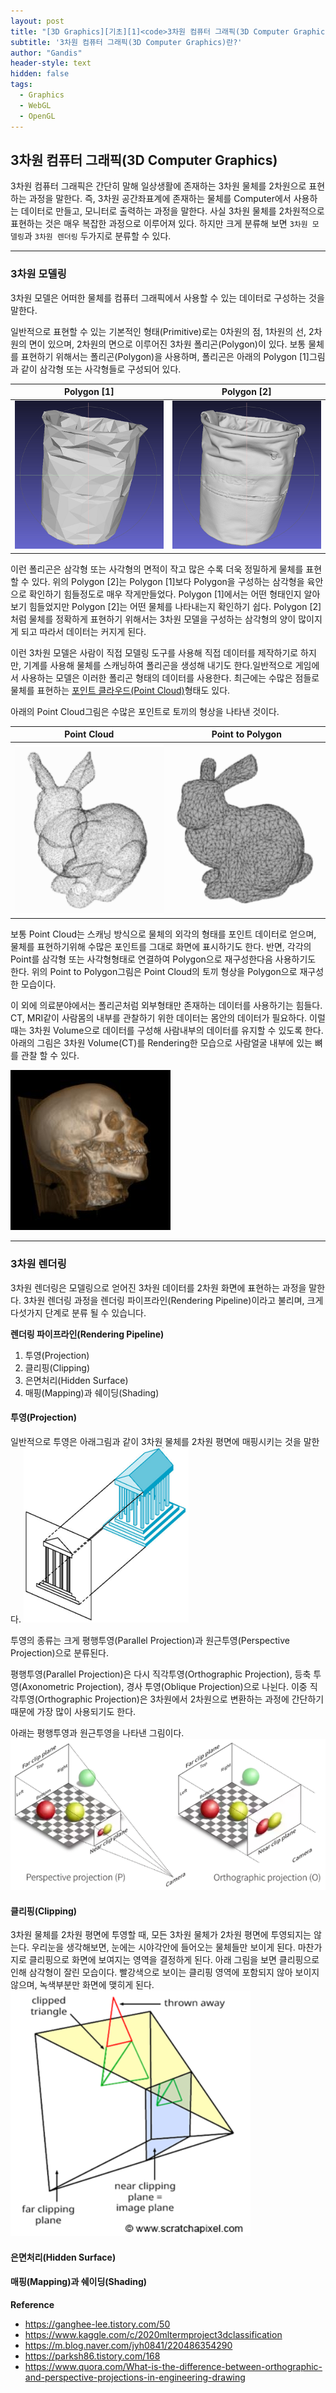 ```yaml
---
layout: post
title: "[3D Graphics][기초][1]<code>3차원 컴퓨터 그래픽(3D Computer Graphics)란?</code>"
subtitle: '3차원 컴퓨터 그래픽(3D Computer Graphics)란?'
author: "Gandis"
header-style: text
hidden: false
tags:
  - Graphics
  - WebGL
  - OpenGL
---
```

## **3차원 컴퓨터 그래픽(3D Computer Graphics)**

3차원 컴퓨터 그래픽은 간단히 말해 일상생활에 존재하는 3차원 물체를 2차원으로 표현하는 과정을 말한다. 즉, 3차원 공간좌표계에 존재하는 물체를 Computer에서 사용하는 데이터로 만들고, 모니터로 출력하는 과정을 말한다. 사실 3차원 물체를 2차원적으로 표현하는 것은 매우 복잡한 과정으로 이루어져 있다. 하지만 크게 분류해 보면 `3차원 모델링`과 `3차원 렌더링` 두가지로 분류할 수 있다.

---
### **3차원 모델링**
3차원 모델은 어떠한 물체를 컴퓨터 그래픽에서 사용할 수 있는 데이터로 구성하는 것을 말한다.

일반적으로 표현할 수 있는 기본적인 형태(Primitive)로는 0차원의 점, 1차원의 선, 2차원의 면이 있으며, 2차원의 면으로 이루어진 3차원 폴리곤(Polygon)이 있다. 보통 물체를 표현하기 위해서는 폴리곤(Polygon)을 사용하며, 폴리곤은 아래의 Polygon [1]그림과 같이 삼각형 또는 사각형들로 구성되어 있다.

 | Polygon [1] | Polygon [2] |
 |:---:|:---:|
 |![](/../../img/graphics/polygon-1.png) | ![](/../../img/graphics/polygon-2.png) |

이런 폴리곤은 삼각형 또는 사각형의 면적이 작고 많은 수록 더욱 정밀하게 물체를 표현할 수 있다. 위의 Polygon [2]는 Polygon [1]보다 Polygon을 구성하는 삼각형을 육안으로 확인하기 힘들정도로 매우 작게만들었다. Polygon [1]에서는 어떤 형태인지 알아보기 힘들었지만 Polygon [2]는 어떤 물체를 나타내는지 확인하기 쉽다. Polygon [2]처럼 물체를 정확하게 표현하기 위해서는 3차원 모델을 구성하는 삼각형의 양이 많이지게 되고 따라서 데이터는 커지게 된다. 

이런 3차원 모델은 사람이 직접 모델링 도구를 사용해 직접 데이터를 제작하기로 하지만, 기계를 사용해 물체를 스캐닝하여 폴리곤을 생성해 내기도 한다.일반적으로 게임에서 사용하는 모델은 이러한 폴리곤 형태의 데이터를 사용한다. 최근에는 수많은 점들로 물체를 표현하는 [포인트 클라우드(Point Cloud)](https://ko.wikipedia.org/wiki/%EC%A0%90%EA%B5%AC%EB%A6%84)형태도 있다.

아래의 Point Cloud그림은 수많은 포인트로 토끼의 형상을 나타낸 것이다.


 | Point Cloud | Point to Polygon |
 |:---:|:---:|
 |![](/../../img/graphics/pointcloud-1.png) | ![](/../../img/graphics/pointcloud-2.png) |

보통 Point Cloud는 스캐닝 방식으로 물체의 외각의 형태를 포인트 데이터로 얻으며, 물체를 표현하기위해 수많은 포인트를 그대로 화면에 표시하기도 한다. 반면, 각각의 Point를 삼각형 또는 사각형형태로 연결하여 Polygon으로 재구성한다음 사용하기도 한다. 위의 Point to Polygon그림은 Point Cloud의 토끼 형상을 Polygon으로 재구성한 모습이다.

이 외에 의료분야에서는 폴리곤처럼 외부형태만 존재하는 데이터를 사용하기는 힘들다. CT, MRI같이 사람몸의 내부를 관찰하기 위한 데이터는 몸안의 데이터가 필요하다. 이럴 때는 3차원 Volume으로 데이터를 구성해 사람내부의 데이터를 유지할 수 있도록 한다. 아래의 그림은 3차원 Volume(CT)를 Rendering한 모습으로 사람얼굴 내부에 있는 뼈를 관찰 할 수 있다.

![](/../../img/graphics/volume.jpg)

---
### **3차원 렌더링**
3차원 렌더링은 모델링으로 얻어진 3차원 데이터를 2차원 화면에 표현하는 과정을 말한다. 3차원 렌더링 과정을 렌더링 파이프라인(Rendering Pipeline)이라고 불리며, 크게 다섯가지 단계로 분류 될 수 있습니다.

**렌더링 파이프라인(Rendering Pipeline)**
1. 투영(Projection)
2. 클리핑(Clipping)
3. 은면처리(Hidden Surface)
4. 매핑(Mapping)과 쉐이딩(Shading)

#### **투영(Projection)**
일반적으로 투영은 아래그림과 같이 3차원 물체를 2차원 평면에 매핑시키는 것을 말한다.
![](/../../img/graphics/projection-1.png)

투영의 종류는 크게 평행투영(Parallel Projection)과 원근투영(Perspective Projection)으로 분류된다. 

평행투영(Parallel Projection)은 다시 직각투영(Orthographic Projection), 등축 투영(Axonometric Projection), 경사 투영(Oblique Projection)으로 나뉜다. 이중 직각투영(Orthographic Projection)은 3차원에서 2차원으로 변환하는 과정에 간단하기 때문에 가장 많이 사용되기도 한다.

아래는 평행투영과 원근투영을 나타낸 그림이다.
![](/../../img/graphics/projection-2.png)
#### **클리핑(Clipping)**
3차원 물체를 2차원 평면에 투영할 때, 모든 3차원 물체가 2차원 평면에 투영되지는 않는다. 우리눈을 생각해보면, 눈에는 시야각안에 들어오는 물체들만 보이게 된다. 마찬가지로 클리핑으로 화면에 보여지는 영역을 결정하게 된다. 아래 그림을 보면 클리핑으로 인해 삼각형이 잘린 모습이다. 빨강색으로 보이는 클리핑 영역에 포함되지 않아 보이지 않으며, 녹색부분만 화면에 맺히게 된다.
![](/../../img/graphics/clipping.png)

#### **은면처리(Hidden Surface)**
#### **매핑(Mapping)과 쉐이딩(Shading)**


**Reference**
- https://ganghee-lee.tistory.com/50
- https://www.kaggle.com/c/2020mltermproject3dclassification
- https://m.blog.naver.com/jyh0841/220486354290
- https://parksh86.tistory.com/168
- https://www.quora.com/What-is-the-difference-between-orthographic-and-perspective-projections-in-engineering-drawing

